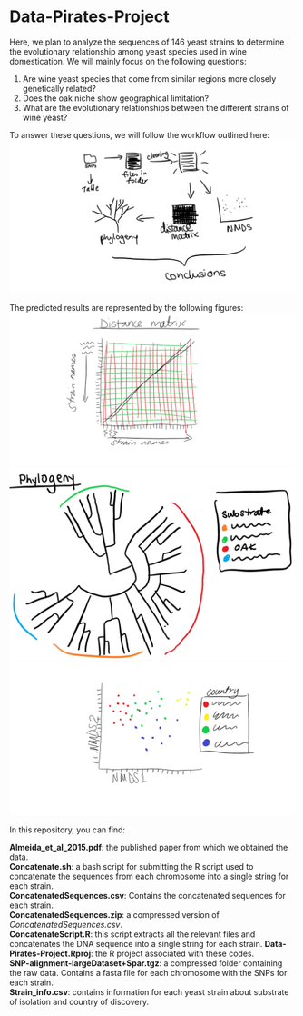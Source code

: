 # Data-Pirates-Project
Here, we plan to analyze the sequences of 146 yeast strains to determine the evolutionary relationship among yeast species used in wine domestication. We will mainly focus on the following questions:  
1) Are wine yeast species that come from similar regions more closely genetically related?   
2) Does the oak niche show geographical limitation?   
3) What are the evolutionary relationships between the different strains of wine yeast?   
  
To answer these questions, we will follow the workflow outlined here:  
![workflow](./images/Workflow_sketch.jpg)

The predicted results are represented by the following figures: 
![distance matrix](./images/DM_sketch.jpg)
![phylogeny](./images/Phylogeny_sketch.jpg)
![NMDS](./images/NMDS_sketch.jpg)

In this repository, you can find:

**Almeida_et_al_2015.pdf**: the published paper from which we obtained the data.  
**Concatenate.sh**: a bash script for submitting the R script used to concatenate the sequences from each chromosome into a single string for each strain.  
**ConcatenatedSequences.csv**: Contains the concatenated sequences for each strain.   
**ConcatenatedSequences.zip**: a compressed version of *ConcatenatedSequences.csv*.  
**ConcatenateScript.R**: this script extracts all the relevant files and concatenates the DNA sequence into a single string for each strain. 
**Data-Pirates-Project.Rproj**: the R project associated with these codes.  
**SNP-alignment-largeDataset+Spar.tgz**: a compressed folder containing the raw data. Contains a fasta file for each chromosome with the SNPs for each strain.  
**Strain_info.csv**: contains information for each yeast strain about substrate of isolation and country of discovery. 